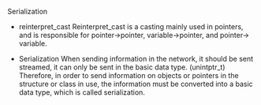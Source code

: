 Serialization

- reinterpret_cast
	Reinterpret_cast is a casting mainly used in pointers, and is responsible for pointer→pointer, variable→pointer, and pointer→ variable.

- Serialization
	When sending information in the network, it should be sent streamed, it can only be sent in the basic data type. (unintptr_t) Therefore, in order to send information on objects or pointers in the structure or class in use, the information must be converted into a basic data type, which is called serialization.
